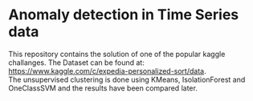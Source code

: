 # Anomaly detection in Time Series data
This repository contains the solution of one of the popular kaggle challanges.
The Dataset can be found at: https://www.kaggle.com/c/expedia-personalized-sort/data.   
The unsupervised clustering is done using KMeans, IsolationForest and OneClassSVM  and the results have been compared later. 
